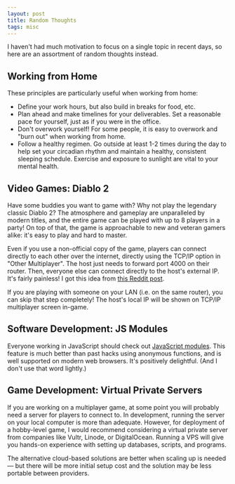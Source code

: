 ```yaml
---
layout: post
title: Random Thoughts
tags: misc
---
```


I haven't had much motivation to focus on a single topic in recent days, so here are an assortment of random thoughts instead.

## Working from Home

These principles are particularly useful when working from home:
* Define your work hours, but also build in breaks for food, etc.
* Plan ahead and make timelines for your deliverables. Set a reasonable pace for yourself, just as if you were in the office.
* Don't overwork yourself! For some people, it is easy to overwork and "burn out" when working from home.
* Follow a healthy regimen. Go outside at least 1-2 times during the day to help set your circadian rhythm and maintain a healthy, consistent sleeping schedule. Exercise and exposure to sunlight are vital to your mental health.

## Video Games: Diablo 2

Have some buddies you want to game with? Why not play the legendary classic Diablo 2? The atmosphere and gameplay are unparalleled by modern titles, and the entire game can be played with up to 8 players in a party! On top of that, the game is approachable to new and veteran gamers alike: it's easy to play and hard to master.

Even if you use a non-official copy of the game, players can connect directly to each other over the internet, directly using the TCP/IP option in "Other Multiplayer". The host just needs to forward port 4000 on their router. Then, everyone else can connect directly to the host's external IP. It's fairly painless! I got this idea from [this Reddit post](https://www.reddit.com/r/Diablo/comments/2opcg3/help_setting_up_hamachi_for_diablo_2_tcpip_game/cmpe15w/). 

If you are playing with someone on your LAN (i.e. on the same router), you can skip that step completely! The host's local IP will be shown on TCP/IP multiplayer screen in-game.

## Software Development: JS Modules

Everyone working in JavaScript should check out [JavaScript modules]([https://developer.mozilla.org/en-US/docs/Web/JavaScript/Guide/Modules](https://developer.mozilla.org/en-US/docs/Web/JavaScript/Guide/Modules)). This feature is much better than past hacks using anonymous functions, and is well supported on modern web browsers. It's positively delightful. (And I don't use that word lightly.)

## Game Development: Virtual Private Servers

If you are working on a multiplayer game, at some point you will probably need a server for players to connect to. In development, running the server on your local computer is more than adequate. However, for deployment of a hobby-level game, I would recommend considering a virtual private server from companies like Vultr, Linode, or DigitalOcean. Running a VPS will give you hands-on experience with setting up databases, scripts, and programs.

The alternative cloud-based solutions are better when scaling up is needed — but there will be more initial setup cost and the solution may be less portable between providers.
